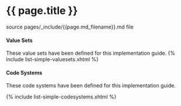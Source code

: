 # {{ page.title }}

source pages/_include/{{page.md_filename}}.md  file

#### Value Sets

These value sets have been defined for this implementation guide.
{% include list-simple-valuesets.xhtml %}


#### Code Systems

These code systems have been defined for this implementation guide.

{% include list-simple-codesystems.xhtml %}
